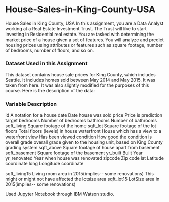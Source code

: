 # House-Sales-in-King-County-USA
House Sales in King County, USA
In this assignment, you are a Data Analyst working at a Real Estate Investment Trust. The Trust will like to start investing in Residential real estate. You are tasked with determining the market price of a house given a set of features. You will analyze and predict housing prices using attributes or features such as square footage, number of bedrooms, number of floors, and so on. 


### Dataset Used in this Assignment
This dataset contains house sale prices for King County, which includes Seattle. It includes homes sold between May 2014 and May 2015. It was taken from here. It was also slightly modified for the purposes of this course. Here is the description of the data:

### Variable	Description
id	        A notation for a house
date	        Date house was sold
price	        Price is prediction target
bedrooms	    Number of bedrooms
bathrooms	    Number of bathrooms
sqft_living	  Square footage of the home
sqft_lot	    Square footage of the lot
floors	      Total floors (levels) in house
waterfront	  House which has a view to a waterfront view	Has been viewed
condition	     How good the condition is overall
grade	overall  grade given to the housing unit, based on King County grading system
sqft_above	    Square footage of house apart from basement
sqft_basement	  Square footage of the basement
yr_built	      Built Year
yr_renovated	  Year when house was renovated
zipcode	Zip     code
lat	Latitude    coordinate
long	Longitude   coordinate

sqft_living15	    Living room area in 2015(implies-- some renovations) This might or might not have affected the lotsize area
sqft_lot15	        LotSize area in 2015(implies-- some renovations)

Used Jupyter Notebook through IBM Watson studio.

